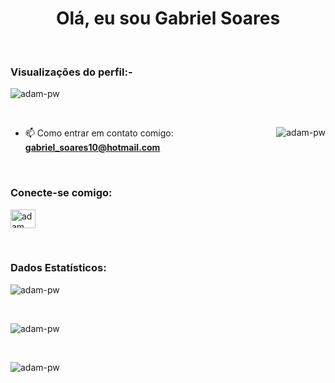 
<h1 align="center">Olá, eu sou Gabriel Soares</h1>

<br>

<p align="right"> <h3>Visualizações do perfil:-</h3> <img src="https://komarev.com/ghpvc/?username=adam-pw&label=Profile%20views&color=0e75b6&style=flat"
    alt="adam-pw" />
  </p>

<br>

<p><img align="right" src="https://github.com/Adam-pw/Adam-pw/blob/main/animation_500_kxa883sd.gif" alt="adam-pw" /></p>


- 📫 Como entrar em contato comigo: **gabriel_soares10@hotmail.com**

<br>

<h3 align="left">Conecte-se comigo:</h3>
<p align="esquerda">
  <a href="https://www.linkedin.com/in/gabriel-soares1/" target="blank"><img align="center"
      src="https://raw.githubusercontent.com/rahuldkjain/github-profile-readme-generator/master/src/images/icons/Social/linked-in-alt.svg"
      alt="adam pithewan" height="30" width="40" /></a>
</p>

<br>


<h3>Dados Estatísticos:</h3>
<p><img align="center"
    src="https://github-readme-stats.vercel.app/api/top-langs?username=gabrielsoares1&show_icons=true&locale=en&bg_color=0d1117&text_color=ffffff&layout=compact"
    alt="adam-pw"
    bg_color=#808080/></p>

<br>

<p>   <img align="center" src="https://github-readme-stats.vercel.app/api?username=gabrielsoares1&show_icons=true&locale=en&bg_color=0d1117&text_color=ffffff&repo=convoychat"
    alt="adam-pw" /></p>

<br>

<p><img align="center" src="https://github-readme-streak-stats.herokuapp.com/?user=gabrielsoares1&theme=dark&background=0d1117&date_format=M%20j%5B%2C%20Y% 5D" alt="adam-pw" /></p>

<!-- <br>
<h3>Troféus:-</h3>
<p align="left"> <a href="https://github.com/ryo-ma/github-profile-trophy"><img
      src="https://github-profile-trophy.vercel.app/?username=gabrielsoares1&bg_color=0d1117&text_color=ffffff" alt="adam-pw" /></a> </p> -->
      
<p align="left"> <a href="https://twitter.com/" target="blank"><img
      src="https://img.shields.io/twitter/follow/?logo=twitter&style=for-the-badge" alt="" /></a> </p>
